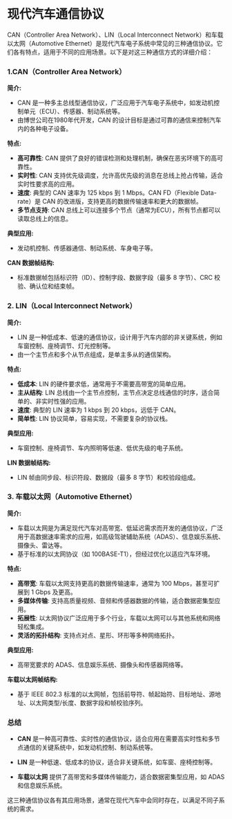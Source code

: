 
#  现代汽车通信协议


CAN（Controller Area Network）、LIN（Local Interconnect Network）和车载以太网（Automotive Ethernet）是现代汽车电子系统中常见的三种通信协议。它们各有特点，适用于不同的应用场景。以下是对这三种通信方式的详细介绍：

### 1.CAN（Controller Area Network）

**简介:**
- CAN 是一种多主总线型通信协议，广泛应用于汽车电子系统中，如发动机控制单元（ECU）、传感器、制动系统等。
- 由博世公司在1980年代开发，CAN 的设计目标是通过可靠的通信来控制汽车内的各种电子设备。

**特点:**
- **高可靠性**: CAN 提供了良好的错误检测和处理机制，确保在恶劣环境下的高可靠性。
- **实时性**: CAN 支持优先级调度，允许高优先级的消息在总线上抢占传输，适合实时性要求高的应用。
- **速度**: 典型的 CAN 速率为 125 kbps 到 1 Mbps。CAN FD（Flexible Data-rate）是 CAN 的改进版，支持更高的数据传输速率和更大的数据帧。
- **多节点支持**: CAN 总线上可以连接多个节点（通常为ECU），所有节点都可以读取总线上的信息。

**典型应用:**
- 发动机控制、传感器通信、制动系统、车身电子等。

**CAN 数据帧结构:**
- 标准数据帧包括标识符（ID）、控制字段、数据字段（最多 8 字节）、CRC 校验、确认位和结束帧。

### **2. LIN（Local Interconnect Network）**

**简介:**
- LIN 是一种低成本、低速的通信协议，设计用于汽车内部的非关键系统，例如车窗控制、座椅调节、灯光控制等。
- 由一个主节点和多个从节点组成，是单主多从的通信架构。

**特点:**
- **低成本**: LIN 的硬件要求低，通常用于不需要高带宽的简单应用。
- **主从结构**: LIN 总线由一个主节点控制，主节点决定总线通信的时序，适合简单的、非实时性强的应用。
- **速度**: 典型的 LIN 速率为 1 kbps 到 20 kbps，远低于 CAN。
- **简单性**: LIN 协议简单，容易实现，不需要复杂的协议栈。

**典型应用:**
- 车窗控制、座椅调节、车内照明等低速、低优先级的电子系统。

**LIN 数据帧结构:**
- LIN 帧由同步段、标识符段、数据段（最多 8 字节）和校验段组成。

### **3. 车载以太网（Automotive Ethernet）**

**简介:**
- 车载以太网是为满足现代汽车对高带宽、低延迟需求而开发的通信协议，广泛用于高数据速率需求的应用，如高级驾驶辅助系统（ADAS）、信息娱乐系统、摄像头、雷达等。
- 基于标准的以太网协议（如 100BASE-T1），但经过优化以适应汽车环境。

**特点:**
- **高带宽**: 车载以太网支持更高的数据传输速率，通常为 100 Mbps，甚至可扩展到 1 Gbps 及更高。
- **多媒体传输**: 支持高质量视频、音频和传感器数据的传输，适合数据密集型应用。
- **拓展性**: 以太网协议广泛应用于多个行业，车载以太网可以与其他系统和网络轻松集成。
- **灵活的拓扑结构**: 支持点对点、星形、环形等多种网络拓扑。

**典型应用:**
- 高带宽要求的 ADAS、信息娱乐系统、摄像头和传感器网络等。

**车载以太网帧结构:**
- 基于 IEEE 802.3 标准的以太网帧，包括前导符、帧起始符、目标地址、源地址、以太网类型/长度、数据字段和帧校验序列。

### **总结**

- **CAN** 是一种高可靠性、实时性的通信协议，适合应用在需要高实时性和多节点通信的关键系统中，如发动机控制、制动系统等。
  
- **LIN** 是一种低速、低成本的协议，适合非关键系统，如车窗、座椅控制等。

- **车载以太网** 提供了高带宽和多媒体传输能力，适合数据密集型应用，如 ADAS 和信息娱乐系统。

这三种通信协议各有其应用场景，通常在现代汽车中会同时存在，以满足不同子系统的需求。